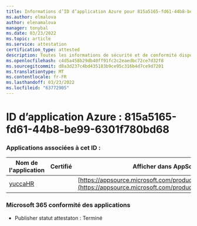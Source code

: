 ```yaml
---
title: Informations d’ID d’application Azure pour 815a5165-fd61-44b8-be99-6301f780bd68
ms.author: elmalova
author: elenamalova
manager: tonybal
ms.date: 03/23/2022
ms.topic: article
ms.service: attestation
certification_type: attested
description: Toutes les informations de sécurité et de conformité disponibles pour 815a5165-fd61-44b8-be99-6301f780bd68.
ms.openlocfilehash: c4d5a458b29db40ff91fc2c2eaedbc72ce7d32f8
ms.sourcegitcommit: d8a3d237c4bd435183b9ce95c316b4d7ce9d7201
ms.translationtype: MT
ms.contentlocale: fr-FR
ms.lasthandoff: 03/23/2022
ms.locfileid: "63772905"
---
```

# <a name="azure-app-id-815a5165-fd61-44b8-be99-6301f780bd68"></a>ID d’application Azure : 815a5165-fd61-44b8-be99-6301f780bd68


### <a name="apps-associated-with-this-id"></a>Applications associées à cet ID :
| **Nom de l'application** | **Certifié** | **Afficher dans AppSource** |
|--------------|---------------|-----------------------|
| [yuccaHR](../forward/WA200003242.md) |  | [https://appsource.microsoft.com/product/office/WA200003242](https://appsource.microsoft.com/product/office/WA200003242) |

### <a name="microsoft-365-app-compliance-status"></a>Microsoft 365 conformité des applications
- Publisher statut attestaton : Terminé
